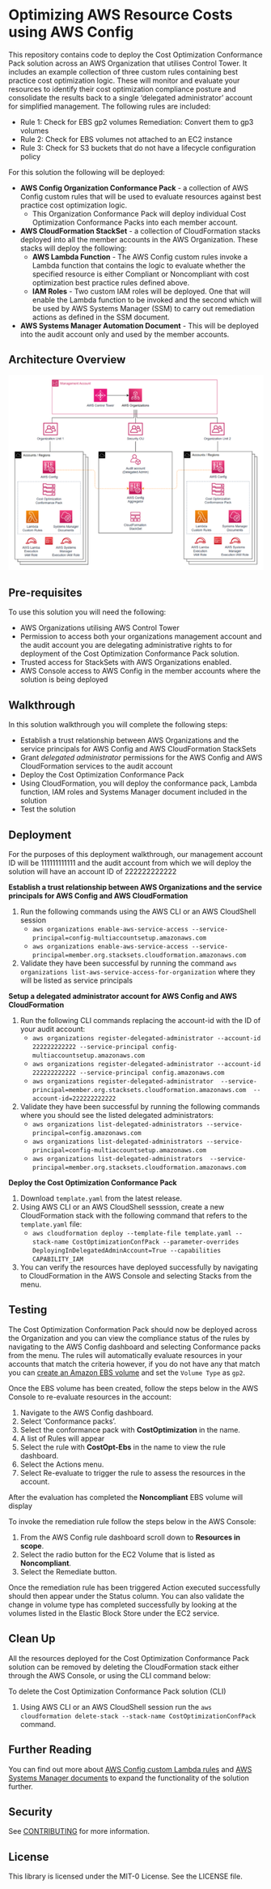 # Optimizing AWS Resource Costs using AWS Config

This repository contains code to deploy the Cost Optimization Conformance Pack solution across an AWS Organization that utilises Control Tower. It includes an example collection of three custom rules containing best practice cost optimization logic. These will monitor and evaluate your resources to identify their cost optimization compliance posture and consolidate the results back to a single ‘delegated administrator’ account for simplified management. The following rules are included:

- Rule 1: Check for EBS gp2 volumes Remediation: Convert them to gp3 volumes 
- Rule 2: Check for EBS volumes not attached to an EC2 instance
- Rule 3: Check for S3 buckets that do not have a lifecycle configuration policy 

For this solution the following will be deployed:

- **AWS Config Organization Conformance Pack** - a collection of AWS Config custom rules that will be used to evaluate resources against best practice cost optimization logic. 
  - This Organization Conformance Pack will deploy individual Cost Optimization Conformance Packs into each member account.
- **AWS CloudFormation StackSet** - a collection of CloudFormation stacks deployed into all the member accounts in the AWS Organization. These stacks will deploy the following:
  - **AWS Lambda Function** - The AWS Config custom rules invoke a Lambda function that contains the logic to evaluate whether the specified resource is either Compliant or Noncompliant with cost optimization best practice rules defined above.
  - **IAM Roles** - Two custom IAM roles will be deployed. One that will enable the Lambda function to be invoked and the second which will be used by AWS Systems Manager (SSM) to carry out remediation actions as defined in the SSM document.
- **AWS Systems Manager Automation Document** - This will be deployed into the audit account only and used by the member accounts.

## Architecture Overview

![Architecture Overview](images/Architecture.PNG)

## Pre-requisites

To use this solution you will need the following:

- AWS Organizations utilising AWS Control Tower
- Permission to access both your organizations management account and the audit account you are delegating administrative rights to for deployment of the Cost Optimization Conformance Pack solution.
- Trusted access for StackSets with AWS Organizations enabled.
- AWS Console access to AWS Config in the member accounts where the solution is being deployed 

## Walkthrough

In this solution walkthrough you will complete the following steps:

- Establish a trust relationship between AWS Organizations and the service principals for AWS Config and AWS CloudFormation StackSets
- Grant *delegated administrator* permissions for the AWS Config and AWS CloudFormation services to the audit account
- Deploy the Cost Optimization Conformance Pack 
- Using CloudFormation, you will deploy the conformance pack, Lambda function, IAM roles and Systems Manager document included in the solution 
- Test the solution 

## Deployment

For the purposes of this deployment walkthrough, our management account ID will be 111111111111 and the audit account from which we will deploy the solution will have an account ID of 222222222222

**Establish a trust relationship between AWS Organizations and the service principals for AWS Config and AWS CloudFormation**

1. Run the following commands using the AWS CLI or an AWS CloudShell session
    - `aws organizations enable-aws-service-access --service-principal=config-multiaccountsetup.amazonaws.com`
    - `aws organizations enable-aws-service-access --service-principal=member.org.stacksets.cloudformation.amazonaws.com`
2. Validate they have been successful by running the command `aws organizations list-aws-service-access-for-organization` where they will be listed as service principals

**Setup a delegated administrator account for AWS Config and AWS CloudFormation**

1. Run the following CLI commands replacing the account-id with the ID of your audit account:
    - `aws organizations register-delegated-administrator --account-id 222222222222 --service-principal config-multiaccountsetup.amazonaws.com`
    - `aws organizations register-delegated-administrator --account-id 222222222222 --service-principal config.amazonaws.com`
    - `aws organizations register-delegated-administrator  --service-principal=member.org.stacksets.cloudformation.amazonaws.com  --account-id=222222222222`
2. Validate they have been successful by running the following commands where you should see the listed delegated administrators:
    - `aws organizations list-delegated-administrators --service-principal=config.amazonaws.com`
    - `aws organizations list-delegated-administrators --service-principal=config-multiaccountsetup.amazonaws.com`
    - `aws organizations list-delegated-administrators  --service-principal=member.org.stacksets.cloudformation.amazonaws.com`

**Deploy the Cost Optimization Conformance Pack**

1. Download `template.yaml` from the latest release.
2. Using AWS CLI or an AWS CloudShell sesssion, create a new CloudFormation stack with the following command that refers to the `template.yaml` file:   
    - `aws cloudformation deploy --template-file template.yaml --stack-name CostOptimizationConfPack --parameter-overrides DeployingInDelegatedAdminAccount=True --capabilities CAPABILITY_IAM `
3. You can verify the resources have deployed successfully by navigating to CloudFormation in the AWS Console and selecting Stacks from the menu. 


## Testing

The Cost Optimization Conformation Pack should now be deployed across the Organization and you can view the compliance status of the rules by navigating to the AWS Config dashboard and selecting Conformance packs from the menu.
The rules will automatically evaluate resources in your accounts that match the criteria however, if you do not have any that match you can [create an Amazon EBS volume](https://docs.aws.amazon.com/AWSEC2/latest/UserGuide/ebs-creating-volume.html) and set the `Volume Type` as `gp2`.  

Once the EBS volume has been created, follow the steps below in the AWS Console to re-evaluate resources in the account:

1.  Navigate to the AWS Config dashboard.
2.	Select ‘Conformance packs’.
3.	Select the conformance pack with **CostOptimization** in the name.
4.	A list of Rules will appear 
5.	Select the rule with **CostOpt-Ebs** in the name to view the rule dashboard.
6.	Select the Actions menu.
7.	Select Re-evaluate to trigger the rule to assess the resources in the account.

After the evaluation has completed the **Noncompliant** EBS volume will display

To invoke the remediation rule follow the steps below in the AWS Console:

1.	From the AWS Config rule dashboard scroll down to **Resources in scope**.
2.	Select the radio button for the EC2 Volume that is listed as **Noncompliant**.
3.	Select the Remediate button.

Once the remediation rule has been triggered Action executed successfully should then appear under the Status column. 
You can also validate the change in volume type has completed successfully by looking at the volumes listed in the Elastic Block Store under the EC2 service. 

## Clean Up

All the resources deployed for the Cost Optimization Conformance Pack solution can be removed by deleting the CloudFormation stack either through the AWS Console, or using the CLI command below: 

To delete the Cost Optimization Conformance Pack solution (CLI)

1.	Using AWS CLI or an AWS CloudShell session run the `aws cloudformation delete-stack --stack-name CostOptimizationConfPack` command. 


## Further Reading

You can find out more about [AWS Config custom Lambda rules](https://docs.aws.amazon.com/config/latest/developerguide/evaluate-config_develop-rules_nodejs.html) and [AWS Systems Manager documents](https://docs.aws.amazon.com/systems-manager/latest/userguide/documents.html) to expand the functionality of the solution further. 


## Security 

See [CONTRIBUTING](https://github.com/aws-samples/aws-config-cost-optimization-conformance-pack/blob/main/CONTRIBUTING.md) for more information.

## License 

This library is licensed under the MIT-0 License. See the LICENSE file.